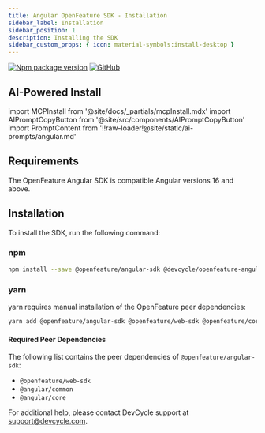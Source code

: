 ```yaml
---
title: Angular OpenFeature SDK - Installation
sidebar_label: Installation
sidebar_position: 1
description: Installing the SDK
sidebar_custom_props: { icon: material-symbols:install-desktop }
---
```


[![Npm package version](https://badgen.net/npm/v/@devcycle/openfeature-angular-provider)](https://www.npmjs.com/package/@devcycle/openfeature-angular-provider)
[![GitHub](https://img.shields.io/github/stars/devcyclehq/js-sdks.svg?style=social&label=Star&maxAge=2592000)](https://github.com/devcyclehq/js-sdks)

## AI-Powered Install

import MCPInstall from '@site/docs/_partials/mcpInstall.mdx'
import AIPromptCopyButton from '@site/src/components/AIPromptCopyButton'
import PromptContent from '!!raw-loader!@site/static/ai-prompts/angular.md'

<MCPInstall />

<AIPromptCopyButton promptContent={PromptContent} />

## Requirements

The OpenFeature Angular SDK is compatible Angular versions 16 and above.

## Installation

To install the SDK, run the following command:

[//]: # 'wizard-install-start'
### npm

```bash
npm install --save @openfeature/angular-sdk @devcycle/openfeature-angular-provider
```
[//]: # 'wizard-install-end'

### yarn

yarn requires manual installation of the OpenFeature peer dependencies:

```bash
yarn add @openfeature/angular-sdk @openfeature/web-sdk @openfeature/core @devcycle/openfeature-angular-provider
```

#### Required Peer Dependencies

The following list contains the peer dependencies of `@openfeature/angular-sdk`:

- `@openfeature/web-sdk`
- `@angular/common`
- `@angular/core`

For additional help, please contact DevCycle support at [support@devcycle.com](mailto:support@devcycle.com).
